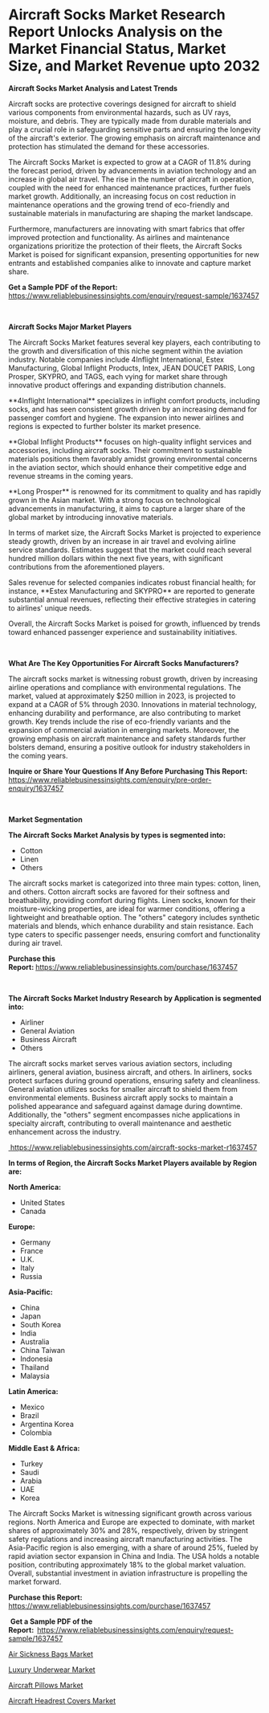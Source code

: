 <p><h1>Aircraft Socks Market Research Report Unlocks Analysis on the Market Financial Status, Market Size, and Market Revenue upto 2032</h1></p><p><strong>Aircraft Socks Market Analysis and Latest Trends</strong></p>
<p><p>Aircraft socks are protective coverings designed for aircraft to shield various components from environmental hazards, such as UV rays, moisture, and debris. They are typically made from durable materials and play a crucial role in safeguarding sensitive parts and ensuring the longevity of the aircraft's exterior. The growing emphasis on aircraft maintenance and protection has stimulated the demand for these accessories.</p><p>The Aircraft Socks Market is expected to grow at a CAGR of 11.8% during the forecast period, driven by advancements in aviation technology and an increase in global air travel. The rise in the number of aircraft in operation, coupled with the need for enhanced maintenance practices, further fuels market growth. Additionally, an increasing focus on cost reduction in maintenance operations and the growing trend of eco-friendly and sustainable materials in manufacturing are shaping the market landscape.</p><p>Furthermore, manufacturers are innovating with smart fabrics that offer improved protection and functionality. As airlines and maintenance organizations prioritize the protection of their fleets, the Aircraft Socks Market is poised for significant expansion, presenting opportunities for new entrants and established companies alike to innovate and capture market share.</p></p>
<p><strong>Get a Sample PDF of the Report:&nbsp;</strong> <a href="https://www.reliablebusinessinsights.com/enquiry/request-sample/1637457?utm_campaign=100&utm_medium=2&utm_source=Github&utm_content=ia&utm_term=06022025&utm_id=aircraft-socks">https://www.reliablebusinessinsights.com/enquiry/request-sample/1637457</a></p>
<p>&nbsp;</p>
<p><strong>Aircraft Socks Major Market Players</strong></p>
<p><p>The Aircraft Socks Market features several key players, each contributing to the growth and diversification of this niche segment within the aviation industry. Notable companies include 4Inflight International, Estex Manufacturing, Global Inflight Products, Intex, JEAN DOUCET PARIS, Long Prosper, SKYPRO, and TAGS, each vying for market share through innovative product offerings and expanding distribution channels.</p><p>**4Inflight International** specializes in inflight comfort products, including socks, and has seen consistent growth driven by an increasing demand for passenger comfort and hygiene. The expansion into newer airlines and regions is expected to further bolster its market presence. </p><p>**Global Inflight Products** focuses on high-quality inflight services and accessories, including aircraft socks. Their commitment to sustainable materials positions them favorably amidst growing environmental concerns in the aviation sector, which should enhance their competitive edge and revenue streams in the coming years.</p><p>**Long Prosper** is renowned for its commitment to quality and has rapidly grown in the Asian market. With a strong focus on technological advancements in manufacturing, it aims to capture a larger share of the global market by introducing innovative materials.</p><p>In terms of market size, the Aircraft Socks Market is projected to experience steady growth, driven by an increase in air travel and evolving airline service standards. Estimates suggest that the market could reach several hundred million dollars within the next five years, with significant contributions from the aforementioned players.</p><p>Sales revenue for selected companies indicates robust financial health; for instance, **Estex Manufacturing and SKYPRO** are reported to generate substantial annual revenues, reflecting their effective strategies in catering to airlines' unique needs.</p><p>Overall, the Aircraft Socks Market is poised for growth, influenced by trends toward enhanced passenger experience and sustainability initiatives.</p></p>
<p>&nbsp;</p>
<p><strong>What Are The Key Opportunities For Aircraft Socks Manufacturers?</strong></p>
<p><p>The aircraft socks market is witnessing robust growth, driven by increasing airline operations and compliance with environmental regulations. The market, valued at approximately $250 million in 2023, is projected to expand at a CAGR of 5% through 2030. Innovations in material technology, enhancing durability and performance, are also contributing to market growth. Key trends include the rise of eco-friendly variants and the expansion of commercial aviation in emerging markets. Moreover, the growing emphasis on aircraft maintenance and safety standards further bolsters demand, ensuring a positive outlook for industry stakeholders in the coming years.</p></p>
<p><strong>Inquire or Share Your Questions If Any Before Purchasing This Report:</strong> <a href="https://www.reliablebusinessinsights.com/enquiry/pre-order-enquiry/1637457?utm_campaign=100&utm_medium=2&utm_source=Github&utm_content=ia&utm_term=06022025&utm_id=aircraft-socks">https://www.reliablebusinessinsights.com/enquiry/pre-order-enquiry/1637457</a></p>
<p>&nbsp;</p>
<p><strong>Market Segmentation</strong></p>
<p><strong>The Aircraft Socks Market Analysis by types is segmented into:</strong></p>
<p><ul><li>Cotton</li><li>Linen</li><li>Others</li></ul></p>
<p><p>The aircraft socks market is categorized into three main types: cotton, linen, and others. Cotton aircraft socks are favored for their softness and breathability, providing comfort during flights. Linen socks, known for their moisture-wicking properties, are ideal for warmer conditions, offering a lightweight and breathable option. The "others" category includes synthetic materials and blends, which enhance durability and stain resistance. Each type caters to specific passenger needs, ensuring comfort and functionality during air travel.</p></p>
<p><strong>Purchase this Report:&nbsp;</strong><a href="https://www.reliablebusinessinsights.com/purchase/1637457?utm_campaign=100&utm_medium=2&utm_source=Github&utm_content=ia&utm_term=06022025&utm_id=aircraft-socks">https://www.reliablebusinessinsights.com/purchase/1637457</a></p>
<p>&nbsp;</p>
<p><strong>The Aircraft Socks Market Industry Research by Application is segmented into:</strong></p>
<p><ul><li>Airliner</li><li>General Aviation</li><li>Business Aircraft</li><li>Others</li></ul></p>
<p><p>The aircraft socks market serves various aviation sectors, including airliners, general aviation, business aircraft, and others. In airliners, socks protect surfaces during ground operations, ensuring safety and cleanliness. General aviation utilizes socks for smaller aircraft to shield them from environmental elements. Business aircraft apply socks to maintain a polished appearance and safeguard against damage during downtime. Additionally, the "others" segment encompasses niche applications in specialty aircraft, contributing to overall maintenance and aesthetic enhancement across the industry.</p></p>
<p><a href="https://www.reliablebusinessinsights.com/aircraft-socks-market-r1637457?utm_campaign=100&utm_medium=2&utm_source=Github&utm_content=ia&utm_term=06022025&utm_id=aircraft-socks">&nbsp;https://www.reliablebusinessinsights.com/aircraft-socks-market-r1637457</a></p>
<p><strong>In terms of Region, the Aircraft Socks Market Players available by Region are:</strong></p>
<p>
    <p> <strong> North America: </strong>
        <ul>
            <li>United States</li>
            <li>Canada</li>
        </ul>
        </p> 
    <p> <strong> Europe: </strong>
        <ul>
            <li>Germany</li>
            <li>France</li>
            <li>U.K.</li>
            <li>Italy</li>
            <li>Russia</li>
        </ul>
        </p> 
    <p> <strong> Asia-Pacific: </strong>
        <ul>
            <li>China</li>
            <li>Japan</li>
            <li>South Korea</li>
            <li>India</li>
            <li>Australia</li>
            <li>China Taiwan</li>
            <li>Indonesia</li>
            <li>Thailand</li>
            <li>Malaysia</li>
        </ul>
        </p> 
    <p> <strong> Latin America: </strong>
        <ul>
            <li>Mexico</li>
            <li>Brazil</li>
            <li>Argentina Korea</li>
            <li>Colombia</li>
        </ul>
        </p> 
    <p> <strong> Middle East & Africa: </strong>
        <ul>
            <li>Turkey</li>
            <li>Saudi</li>
            <li>Arabia</li>
            <li>UAE</li>
            <li>Korea</li>
        </ul>
    </p>
    </p>
<p><p>The Aircraft Socks Market is witnessing significant growth across various regions. North America and Europe are expected to dominate, with market shares of approximately 30% and 28%, respectively, driven by stringent safety regulations and increasing aircraft manufacturing activities. The Asia-Pacific region is also emerging, with a share of around 25%, fueled by rapid aviation sector expansion in China and India. The USA holds a notable position, contributing approximately 18% to the global market valuation. Overall, substantial investment in aviation infrastructure is propelling the market forward.</p></p>
<p><strong>Purchase this Report: </strong><a href="https://www.reliablebusinessinsights.com/purchase/1637457?utm_campaign=100&utm_medium=2&utm_source=Github&utm_content=ia&utm_term=06022025&utm_id=aircraft-socks">https://www.reliablebusinessinsights.com/purchase/1637457</a></p>
<p>&nbsp;<strong>Get a Sample PDF of the Report:&nbsp;&nbsp;</strong><a href="https://www.reliablebusinessinsights.com/enquiry/request-sample/1637457?utm_campaign=100&utm_medium=2&utm_source=Github&utm_content=ia&utm_term=06022025&utm_id=aircraft-socks">https://www.reliablebusinessinsights.com/enquiry/request-sample/1637457</a></p>
<p><strong></strong></p>
<p><p><a href="https://github.com/djembashote/Market-Research-Report-List-1/blob/main/air-sickness-bags-market.md?utm_campaign=100&utm_medium=2&utm_source=Github&utm_content=ia&utm_term=06022025&utm_id=aircraft-socks">Air Sickness Bags Market</a></p><p><a href="https://github.com/vjorelaclliv/Market-Research-Report-List-1/blob/main/luxury-underwear-market.md?utm_campaign=100&utm_medium=2&utm_source=Github&utm_content=ia&utm_term=06022025&utm_id=aircraft-socks">Luxury Underwear Market</a></p><p><a href="https://github.com/xalatieusope/Market-Research-Report-List-1/blob/main/aircraft-pillows-market.md?utm_campaign=100&utm_medium=2&utm_source=Github&utm_content=ia&utm_term=06022025&utm_id=aircraft-socks">Aircraft Pillows Market</a></p><p><a href="https://github.com/xtysizov/Market-Research-Report-List-1/blob/main/aircraft-headrest-covers-market.md?utm_campaign=100&utm_medium=2&utm_source=Github&utm_content=ia&utm_term=06022025&utm_id=aircraft-socks">Aircraft Headrest Covers Market</a></p></p>